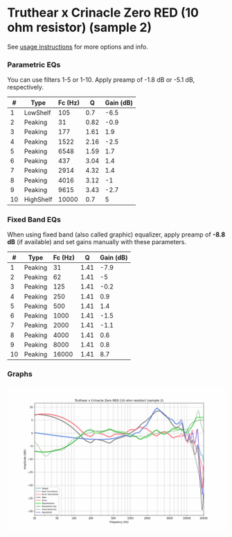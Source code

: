 # Truthear x Crinacle Zero RED (10 ohm resistor) (sample 2)
See [usage instructions](https://github.com/jaakkopasanen/AutoEq#usage) for more options and info.

### Parametric EQs
You can use filters 1-5 or 1-10. Apply preamp of -1.8 dB or -5.1 dB, respectively.

|   # | Type      |   Fc (Hz) |    Q |   Gain (dB) |
|-----|-----------|-----------|------|-------------|
|   1 | LowShelf  |       105 | 0.7  |        -6.5 |
|   2 | Peaking   |        31 | 0.82 |        -0.9 |
|   3 | Peaking   |       177 | 1.61 |         1.9 |
|   4 | Peaking   |      1522 | 2.16 |        -2.5 |
|   5 | Peaking   |      6548 | 1.59 |         1.7 |
|   6 | Peaking   |       437 | 3.04 |         1.4 |
|   7 | Peaking   |      2914 | 4.32 |         1.4 |
|   8 | Peaking   |      4016 | 3.12 |        -1   |
|   9 | Peaking   |      9615 | 3.43 |        -2.7 |
|  10 | HighShelf |     10000 | 0.7  |         5   |

### Fixed Band EQs
When using fixed band (also called graphic) equalizer, apply preamp of **-8.8 dB** (if available) and set gains manually with these parameters.

|   # | Type    |   Fc (Hz) |    Q |   Gain (dB) |
|-----|---------|-----------|------|-------------|
|   1 | Peaking |        31 | 1.41 |        -7.9 |
|   2 | Peaking |        62 | 1.41 |        -5   |
|   3 | Peaking |       125 | 1.41 |        -0.2 |
|   4 | Peaking |       250 | 1.41 |         0.9 |
|   5 | Peaking |       500 | 1.41 |         1.4 |
|   6 | Peaking |      1000 | 1.41 |        -1.5 |
|   7 | Peaking |      2000 | 1.41 |        -1.1 |
|   8 | Peaking |      4000 | 1.41 |         0.6 |
|   9 | Peaking |      8000 | 1.41 |         0.8 |
|  10 | Peaking |     16000 | 1.41 |         8.7 |

### Graphs
![](./Truthear%20x%20Crinacle%20Zero%20RED%20(10%20ohm%20resistor)%20(sample%202).png)

